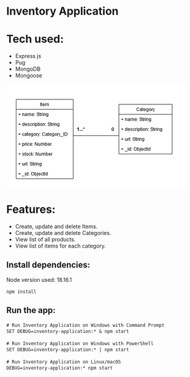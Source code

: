 # Inventory Application

# Tech used:
- Express js
- Pug
- MongoDB
- Mongoose

![alt text](./images/Inventory_Diagram.png)

# Features:
 - Create, update and delete Items.
 - Create, update and delete Categories.
 - View list of all products.
 - View list of items for each category.


## Install dependencies:
  Node version used: 18.16.1
 ```
 npm install
 ```

## Run the app:
 ```
 # Run Inventory Application on Windows with Command Prompt
SET DEBUG=inventory-application:* & npm start

# Run Inventory Application on Windows with PowerShell
SET DEBUG=inventory-application:* | npm start

# Run Inventory Application on Linux/macOS
DEBUG=inventory-application:* npm start
 ```